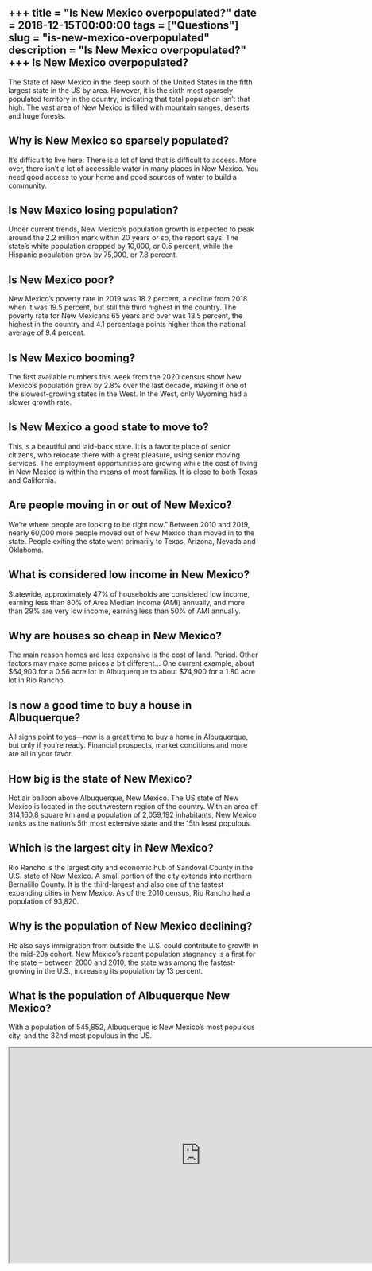 +++
title = "Is New Mexico overpopulated?"
date = 2018-12-15T00:00:00
tags = ["Questions"]
slug = "is-new-mexico-overpopulated"
description = "Is New Mexico overpopulated?"
+++
Is New Mexico overpopulated?
----------------------------

The State of New Mexico in the deep south of the United States in the fifth largest state in the US by area. However, it is the sixth most sparsely populated territory in the country, indicating that total population isn’t that high. The vast area of New Mexico is filled with mountain ranges, deserts and huge forests.

Why is New Mexico so sparsely populated?
----------------------------------------

It’s difficult to live here: There is a lot of land that is difficult to access. More over, there isn’t a lot of accessible water in many places in New Mexico. You need good access to your home and good sources of water to build a community.

Is New Mexico losing population?
--------------------------------

Under current trends, New Mexico’s population growth is expected to peak around the 2.2 million mark within 20 years or so, the report says. The state’s white population dropped by 10,000, or 0.5 percent, while the Hispanic population grew by 75,000, or 7.8 percent.

Is New Mexico poor?
-------------------

New Mexico’s poverty rate in 2019 was 18.2 percent, a decline from 2018 when it was 19.5 percent, but still the third highest in the country. The poverty rate for New Mexicans 65 years and over was 13.5 percent, the highest in the country and 4.1 percentage points higher than the national average of 9.4 percent.

Is New Mexico booming?
----------------------

The first available numbers this week from the 2020 census show New Mexico’s population grew by 2.8% over the last decade, making it one of the slowest-growing states in the West. In the West, only Wyoming had a slower growth rate.

Is New Mexico a good state to move to?
--------------------------------------

This is a beautiful and laid-back state. It is a favorite place of senior citizens, who relocate there with a great pleasure, using senior moving services. The employment opportunities are growing while the cost of living in New Mexico is within the means of most families. It is close to both Texas and California.

Are people moving in or out of New Mexico?
------------------------------------------

We’re where people are looking to be right now.” Between 2010 and 2019, nearly 60,000 more people moved out of New Mexico than moved in to the state. People exiting the state went primarily to Texas, Arizona, Nevada and Oklahoma.

What is considered low income in New Mexico?
--------------------------------------------

Statewide, approximately 47% of households are considered low income, earning less than 80% of Area Median Income (AMI) annually, and more than 29% are very low income, earning less than 50% of AMI annually.

Why are houses so cheap in New Mexico?
--------------------------------------

The main reason homes are less expensive is the cost of land. Period. Other factors may make some prices a bit different… One current example, about $64,900 for a 0.56 acre lot in Albuquerque to about $74,900 for a 1.80 acre lot in Rio Rancho.

Is now a good time to buy a house in Albuquerque?
-------------------------------------------------

All signs point to yes—now is a great time to buy a home in Albuquerque, but only if you’re ready. Financial prospects, market conditions and more are all in your favor.

How big is the state of New Mexico?
-----------------------------------

Hot air balloon above Albuquerque, New Mexico. The US state of New Mexico is located in the southwestern region of the country. With an area of 314,160.8 square km and a population of 2,059,192 inhabitants, New Mexico ranks as the nation’s 5th most extensive state and the 15th least populous.

Which is the largest city in New Mexico?
----------------------------------------

Rio Rancho is the largest city and economic hub of Sandoval County in the U.S. state of New Mexico. A small portion of the city extends into northern Bernalillo County. It is the third-largest and also one of the fastest expanding cities in New Mexico. As of the 2010 census, Rio Rancho had a population of 93,820.

Why is the population of New Mexico declining?
----------------------------------------------

He also says immigration from outside the U.S. could contribute to growth in the mid-20s cohort. New Mexico’s recent population stagnancy is a first for the state – between 2000 and 2010, the state was among the fastest-growing in the U.S., increasing its population by 13 percent.

What is the population of Albuquerque New Mexico?
-------------------------------------------------

With a population of 545,852, Albuquerque is New Mexico’s most populous city, and the 32nd most populous in the US.

<iframe allow="accelerometer; autoplay; clipboard-write; encrypted-media; gyroscope; picture-in-picture" allowfullscreen="" class="__youtube_prefs__  epyt-is-override  no-lazyload" data-no-lazy="1" data-origheight="433" data-origwidth="770" data-skipgform_ajax_framebjll="" height="433" id="_ytid_27164" loading="lazy" src="https://www.youtube.com/embed/cDNDZ8-S5xc?enablejsapi=1&autoplay=0&cc_load_policy=0&cc_lang_pref=&iv_load_policy=1&loop=0&modestbranding=0&rel=1&fs=1&playsinline=0&autohide=2&theme=dark&color=red&controls=1&" title="YouTube player" width="770"></iframe>